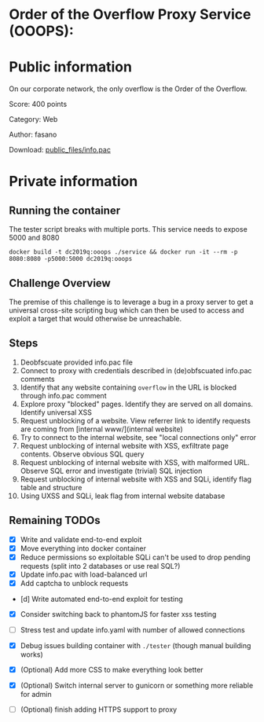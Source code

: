 Order of the Overflow Proxy Service (OOOPS):
===

# Public information
On our corporate network, the only overflow is the Order of the Overflow.

Score: 400 points

Category: Web

Author: fasano

Download: [public_files/info.pac](public_files/info.pac)


# Private information
## Running the container
The tester script breaks with multiple ports. This service needs to expose 5000 and 8080
```
docker build -t dc2019q:ooops ./service && docker run -it --rm -p 8080:8080 -p5000:5000 dc2019q:ooops
```

## Challenge Overview
The premise of this challenge is to leverage a bug in a proxy server to get a universal cross-site scripting bug which can then be used to access and exploit a target that would otherwise be unreachable.

## Steps
1. Deobfscuate provided info.pac file
2. Connect to proxy with credentials described in (de)obfscuated info.pac comments
3. Identify that any website containing `overflow` in the URL is blocked through info.pac comment
4. Explore proxy "blocked" pages. Identify they are served on all domains. Identify universal XSS
5. Request unblocking of a website. View referrer link to identify requests are coming from [internal www/](internal website)
6. Try to connect to the internal website, see "local connections only" error
7. Request unblocking of internal website with XSS, exfiltrate page contents. Observe obvious SQL query
8. Request unblocking of internal website with XSS, with malformed URL. Observe SQL error and investigate (trivial) SQL injection
9. Request unblocking of internal website with XSS and SQLi, identify flag table and structure
10. Using UXSS and SQLi, leak flag from internal website database


## Remaining TODOs
- [x] Write and validate end-to-end exploit
- [x] Move everything into docker container
- [x] Reduce permissions so exploitable SQLi can't be used to drop pending requests (split into 2 databases or use real SQL?)
- [x] Update info.pac with load-balanced url 
- [x] Add captcha to unblock requests
- [d] Write automated end-to-end exploit for testing
- [x] Consider switching back to phantomJS for faster xss testing
- [ ] Stress test and update info.yaml with number of allowed connections
- [x] Debug issues building container with `./tester` (though manual building works)
- [x]  (Optional) Add more CSS to make everything look better
- [x]  (Optional) Switch internal server to gunicorn or something more reliable for admin
- [ ]  (Optional) finish adding HTTPS support to proxy

